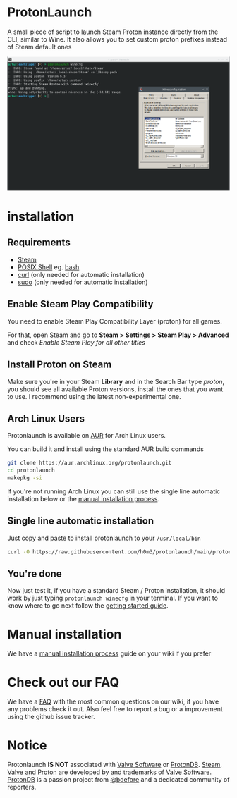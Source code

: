 # ProtonLaunch

A small piece of script to launch Steam Proton instance directly from the CLI, similar to Wine. It also allows you to set custom proton prefixes instead of Steam default ones

![Protonlaunch running Winecfg](https://raw.githubusercontent.com/h0m3/protonlaunch/main/screenshot.png)

# installation

## Requirements

- [Steam](https://store.steampowered.com/)
- [POSIX Shell](https://en.wikipedia.org/wiki/POSIX) eg. [bash](https://www.gnu.org/software/bash/)
- [curl](https://curl.se/) (only needed for automatic installation)
- [sudo](https://www.sudo.ws/) (only needed for automatic installation)

## Enable Steam Play Compatibility

You need to enable Steam Play Compatibility Layer (proton) for all games.

For that, open Steam and go to **Steam > Settings > Steam Play > Advanced** and check *Enable Steam Play for all other titles*

## Install Proton on Steam

Make sure you're in your Steam **Library** and in the Search Bar type *proton*, you should see all available Proton versions, install the ones that you want to use. I recommend using the latest non-experimental one.

## Arch Linux Users

Protonlaunch is available on [AUR](https://aur.archlinux.org/packages/protonlaunch) for Arch Linux users.

You can build it and install using the standard AUR build commands
```bash
git clone https://aur.archlinux.org/protonlaunch.git
cd protonlaunch
makepkg -si
```

If you're not running Arch Linux you can still use the single line automatic installation below or the [manual installation process](https://github.com/h0m3/protonlaunch/wiki/Manual-installation).

## Single line automatic installation

Just copy and paste to install protonlaunch to your `/usr/local/bin`

```bash
curl -O https://raw.githubusercontent.com/h0m3/protonlaunch/main/protonlaunch; sudo mv ./protonlaunch /usr/local/bin/protonlaunch; sudo chmod +x /usr/local/bin/protonlaunch
```

## You're done

Now just test it, if you have a standard Steam / Proton installation, it should work by just typing `protonlaunch winecfg` in your terminal. If you want to know where to go next follow the [getting started guide](https://github.com/h0m3/protonlaunch/wiki/Getting-Started).

# Manual installation

We have a [manual installation process](https://github.com/h0m3/protonlaunch/wiki/Manual-installation) guide on your wiki if you prefer

# Check out our FAQ

We have a [FAQ](https://github.com/h0m3/protonlaunch/wiki/FAQ) with the most common questions on our wiki, if you have any problems check it out. Also feel free to report a bug or a improvement using the github issue tracker.


# Notice

Protonlaunch **IS NOT** associated with [Valve Software](https://www.valvesoftware.com) or [ProtonDB](https://www.protondb.com/). [Steam](https://steampowered.com), [Valve](https://www.valvesoftware.com) and [Proton](https://github.com/ValveSoftware/Proton/) are developed by and trademarks of [Valve Software](https://www.valvesoftware.com). [ProtonDB](https://www.protondb.com/) is a passion project from [@bdefore](https://github.com/bdefore) and a dedicated community of reporters.
